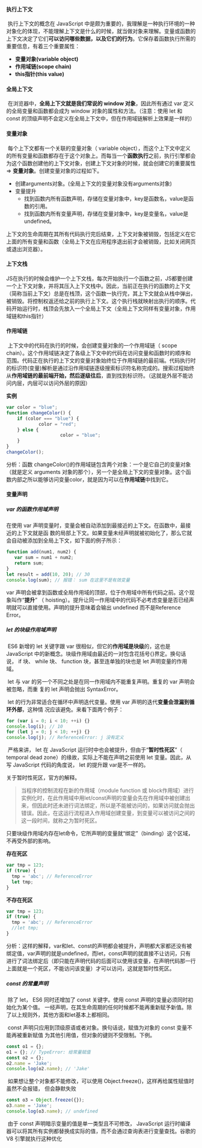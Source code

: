 #### 执行上下文

​    执行上下文的概念在 JavaScript 中是颇为重要的，我理解是一种执行环境的一种对象化的体现，不能理解上下文是什么的时候，就当做对象来理解。变量或函数的上下文决定了它们**可以访问哪些数据，以及它们的行为**。它保存着函数执行所需的重要信息，有着三个重要属性：

- **变量对象(variable object)**
- **作用域链(scope chain)**
- **this指针(this value)**

#### 全局上下文

​    在浏览器中，**全局上下文就是我们常说的 window 对象**，因此所有通过 var 定义的全局变量和函数都会成为 window 对象的属性和方法。（注意：使用 let 和 const 的顶级声明不会定义在全局上下文中，但在作用域链解析上效果是一样的）

#### 变量对象

​    每个上下文都有一个关联的变量对象（ variable object），而这个上下文中定义的所有变量和函数都存在于这个对象上。而每当一个**函数执行**之前，执行引擎都会为这个函数创建他的上下文对象，创建上下文对象的时候，就会创建它的重要属性 => **变量对象**。创建变量对象的过程如下。

- 创建arguments对象。(全局上下文的变量对象没有arguments对象)
- 变量提升
  - 找到函数内所有函数声明，存储在变量对象中，key是函数名，value是函数的引用。
  - 找到函数内所有变量声明，存储在变量对象中，key是变量名，value是undefined。

​    上下文的生命周期在其所有代码执行完后结束，上下文对象被销毁，包括定义在它上面的所有变量和函数（全局上下文在应用程序退出前才会被销毁，比如关闭网页或退出浏览器）。

#### 上下文栈

​     JS在执行的时候会维护一个上下文栈，每次开始执行一个函数之前，JS都要创建一个上下文对象，并将其压入上下文栈中。因此，当前正在执行的函数的上下文（简称当前上下文）总是在栈顶，这个函数一执行完，其上下文就会从栈中弹出，被销毁。将控制权返还给之前的执行上下文。这个执行栈就映射出执行的顺序。代码开始运行时，栈顶会先放入一个全局上下文（全局上下文同样有变量对象，作用域链和this指针）

#### 作用域链

​	上下文中的代码在执行的时候，会创建变量对象的一个作用域链（ scope chain）。这个作用域链决定了各级上下文中的代码在访问变量和函数时的顺序和范围。代码正在执行的上下文的变量对象始终位于作用域链的最前端。代码执行时的标识符(变量)解析是通过沿作用域链逐级搜索标识符名称完成的。搜索过程始终从**作用域链的最前端开始，然后逐级往后**，直到找到标识符。（这就是外层不能访问内层，内层可以访问外层的原因）

**实例**

```js
var color = "blue";
function changeColor() {
	if (color === "blue") {
			color = "red";
	} else {
					color = "blue";
	}
}
changeColor();
```

分析：函数 changeColor()的作用域链包含两个对象：一个是它自己的变量对象（就是定义 arguments 对象的那个），另一个是全局上下文的变量对象。这个函数内部之所以能够访问变量color，就是因为可以在**作用域链**中找到它。

#### 变量声明

##### var 的函数作用域声明	

在使用 var 声明变量时，变量会被自动添加到最接近的上下文。在函数中，最接近的上下文就是函
数的局部上下文。如果变量未经声明就被初始化了，那么它就会自动被添加到全局上下文，如下面的例子所示：

```js
function add(num1, num2) {
   var sum = num1 + num2;
   return sum;
}
let result = add(10, 20); // 30
console.log(sum); // 报错： sum 在这里不是有效变量
```

var 声明会被拿到函数或全局作用域的顶部，位于作用域中所有代码之前。这个现象叫作“**提升**”
（ hoisting）。提升让同一作用域中的代码不必考虑变量是否已经声明就可以直接使用。声明的提升意味着会输出 undefined 而不是Reference Error。

##### let 的块级作用域声明

​	ES6 新增的 let 关键字跟 var 很相似，但它的**作用域是块级**的，这也是 JavaScript 中的新概念。块级作用域由最近的一对包含花括号{}界定。换句话说， if 块、 while 块、 function 块，甚至连单独的块也是 let 声明变量的作用域。

​	let 与 var 的另一个不同之处是在同一作用域内不能重复声明。重复的 var 声明会被忽略，而重
复的 let 声明会抛出 SyntaxError。

​	let 的行为非常适合在循环中声明迭代变量。使用 var 声明的迭代**变量会泄漏到循环外部**，这种情
况应该避免。来看下面两个例子：

```js
for (var i = 0; i < 10; ++i) {}
console.log(i); // 10
for (let j = 0; j < 10; ++j) {}
console.log(j); // ReferenceError: j 没有定义
```

​	严格来讲， let 在 JavaScript 运行时中也会被提升，但由于“**暂时性死区**”（ temporal dead zone）的缘故，实际上不能在声明之前使用 let 变量。因此，从写 JavaScript 代码的角度说， let 的提升跟 var是不一样的。

关于暂时性死区，官方的解释。

> 当程序的控制流程在新的作用域（module function 或 block作用域）进行实例化时，在此作用域中用let/const声明的变量会先在作用域中被创建出来，但因此时还未进行词法绑定，所以是不能被访问的，如果访问就会抛出错误。因此，在这运行流程进入作用域创建变量，到变量可以被访问之间的这一段时间，就称之为暂时死区。

只要块级作用域内存在let命令，它所声明的变量就“绑定”（binding）这个区域，不再受外部的影响。

**存在死区**

```js
var tmp = 123;
if (true) {
  tmp = 'abc'; // ReferenceError
  let tmp;
}
```
**不存在死区**
```js
var tmp = 123;
if (true) {
  tmp = 'abc'; // ReferenceError
  //let tmp;
}
```

分析：这样的解释，var和let、const的声明都会被提升，声明都大家都还没有被绑定值，var声明的就是undefined，而let，const声明的就直接不让访问，只有进行了词法绑定后（即只能在声明代码的后面可以使用该变量，在声明代码那一行上面就是一个死区，不能访问该变量）才可以访问，这就是暂时性死区。

##### const 的常量声明

​	除了 let， ES6 同时还增加了 const 关键字。使用 const 声明的变量必须同时初始化为某个值。
一经声明，在其生命周期的任何时候都不能再重新赋予新值。除了以上规则外，其他方面和let基本上都相同。

​	const 声明只应用到顶级原语或者对象。换句话说，赋值为对象的 const 变量不能再被重新赋值
为其他引用值，但对象的键则不受限制。下例。

```js
const o1 = {};
o1 = {}; // TypeError: 给常量赋值
const o2 = {};
o2.name = 'Jake';
console.log(o2.name); // 'Jake'
```

​	如果想让整个对象都不能修改，可以使用 Object.freeze()，这样再给属性赋值时虽然不会报错，
但会静默失败

```js
const o3 = Object.freeze({});
o3.name = 'Jake';
console.log(o3.name); // undefined
```

​	由于 const 声明暗示变量的值是单一类型且不可修改， JavaScript 运行时编译器可以将其所有实例都替换成实际的值，而不会通过查询表进行变量查找。谷歌的 V8 引擎就执行这种优化
